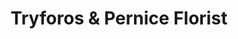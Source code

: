 ---
title: "Tryforos & Pernice Florist"
url: /bronxville/tryforos-and-pernice-florist/
shop: florist
---
